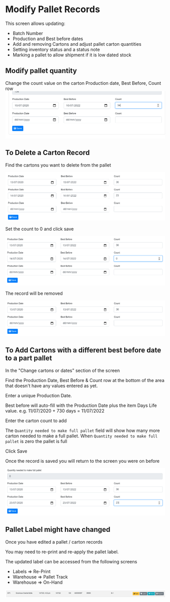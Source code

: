 # Modify Pallet Records

This screen allows updating:

* Batch Number
* Production and Best before dates
* Add and removing Cartons and adjust pallet carton quantities
* Setting inventory status and a status note
* Marking a pallet to allow shipment if it is low dated stock


## Modify pallet quantity
Change the count value on the carton Production date, Best Before, Count row
![Change carton count](images/change-carton-count.png)


## To Delete a Carton Record

Find the cartons you want to delete from the pallet

![Delete A](images/delete-a.png)

Set the count to 0 and click save

![Delete B](images/delete-b.png)

The record will be removed

![Delete C](images/delete-c.png)


## To Add Cartons with a different best before date to a part pallet
In the "Change cartons or dates" section of the screen

Find the Production Date, Best Before & Count row at the bottom of the area that doesn't have any values entered as yet.

Enter a unique Production Date.

Best before will auto-fill with the Production Date plus the item Days Life value. e.g. 11/07/2020 + 730 days = 11/07/2022 

Enter the carton count to add

The `Quantity needed to make full pallet` field will show how many more carton needed to make a full pallet. When `Quantity needed to make full pallet` is zero the pallet is full

Click Save

Once the record is saved you will return to the screen you were on before

![Add Cartons](images/add-cartons.png)



## Pallet Label might have changed
Once you have edited a pallet / carton records

You may need to re-print and re-apply the pallet label. 

The updated label can be accessed from the following screens

* Labels => Re-Print
* Warehouse => Pallet Track
* Warehouse => On-Hand

![Download label](images/label-download.png)



